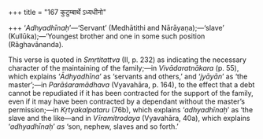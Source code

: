 +++
title = "167 कुटुम्बार्थे ऽध्यधीनो"

+++
‘*Adhyadhīnaḥ*’—‘Servant’ (Medhātithi and Nārāyaṇa);—‘slave’
(Kullūka);—‘Youngest brother and one in some such position
(Rāghavānanda).

This verse is quoted in *Smṛtitattva* (II, p. 232) as indicating the
necessary character of the maintaining of the family;—in
*Vivādaratnākara* (p. 55), which explains ‘*Ādhyadhīna*’ as ‘servants
and others,’ and ‘*jyāyān*’ as ‘the master’;—in *Parāśaramādhava*
(Vyavahāra, p. 164), to the effect that a debt cannot be repudiated if
it has been contracted for the support of the family, even if it may
have been contracted by a dependant without the master’s permission;—in
*Kṛtyakalpataru* (76b), which explains ‘*adhyadhīnaḥ*’ as ‘the slave and
the like—and in *Vīramitrodaya* (Vyavahāra, 40a), which explains
‘*adhyadhīnaḥ*’ *as* ‘son, nephew, slaves and so forth.’



